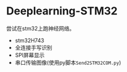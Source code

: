 # Deeplearning-STM32

尝试在stm32上跑神经网络。

- stm32H743
- 全连接手写识别
- SPI屏幕显示
- 串口传输图像(使用py脚本`Send2STM32COM.py`)